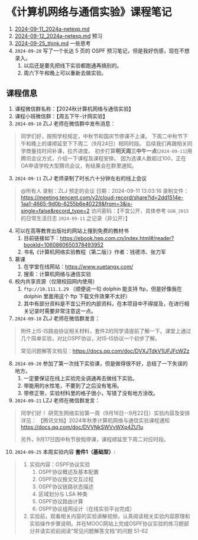 # 《计算机网络与通信实验》课程笔记

1. [2024-09-11_2024a-netexp.md](../../data/2024a-netexp/2024-09-11_2024a-netexp.md)
2. [2024-09-12_2024a-netexp.md](../../data/2024a-netexp/2024-09-12_2024a-netexp.md) 预习
3. [2024-09-25_think.md](../../data/2024a-netexp/2024-09-25_think.md) 一些思考
4. `2024-09-20` 写了一个长达 5 页的 OSPF 预习笔记，但是我好伤感，现在不想录入。
   1. 以后还是要先把线下实验都跑通再搞别的。
   2. 周六下午和晚上可以重新去做实验。

## 课程信息

1. 课程微信群名称：【2024秋计算机网络与通信实验】
2. 课程小班微信群：【周五下午-计网实验】
3. `2024-09-10` ZLJ 老师在微信群中发布消息：

> 同学们好，按照学校规定，中秋节和国庆节停课不上课。
> 下周二中秋节下午和晚上的课顺延至下下周二（9月24日）相同时段。
> 后续我们再跟相关同学商量找时间补课，拉齐进度。
> 初步打算**明天周三中午一点**(`2024-09-11`)用腾讯会议方式，介绍一下课程及课程安排。
> 因为选课人数超过100，正在OA申请学校大型腾讯会议，有结果会在群里通知。

3. `2024-09-11` ZLJ 老师录制了时长六十分钟左右的线上会议

> @所有人 录制：ZLJ 预定的会议
> 日期：2024-09-11 13:03:16
> 录制文件：https://meeting.tencent.com/v2/cloud-record/share?id=2dd1514e-1aa1-4665-9d0b-6255b6e40229&from=3&is-single=false&record_type=2
> 访问密码：【不宜公开，具体参考 `GGN_2015` 的日常生活日志 `2024-09-11` 之记录（非公开）】

4. 可以在高等教育出版社的网站上搜到免费的教材书
   1. 目前链接如下：https://ebook.hep.com.cn/index.html#/reader?bookId=1060860650378493952
   2. 书名《计算机网络实验教程（第二版）》作者：钱德沛、张力军
5. 慕课
   1. 在学堂在线网站：https://www.xuetangx.com/
   2. 搜索：计算机网络与通信实验
6. 校内共享资源（仅限校园网内使用）
   1. `ftp://10.111.1.29` （顺便说一句 dolphin 能支持 ftp，但是好像我在 dolphin 里面用这个 ftp 下载文件效果不太好）
   2. 其中有部分资料是不宜公开的内部资料，在本项目中不得提及，在进行相关记录时需要非常注意这一点。
7. `2024-09-18` ZLJ 老师在微信群发言：

> 附件上IS-IS路由协议相关材料，套件2的同学请提前了解一下。课堂上通过几个简单实验，对比OSPF协议，对IS-IS协议一个初步了解。
>
> 常见问题解答文档见：https://docs.qq.com/doc/DVXJTdkV1UFJFcWZz

8. `2024-09-20` 参加了第一次线下实验课，但是做得很不好，总结了一下失误的地方。
   1. 一定要保证在线上实验完全调通再去做线下实验。
   2. 带能用的水性笔，不要到了之后没有笔用。
   3. 带修正带，实验材料里的格子很小，写错了没有地方涂改。
9. `2024-09-21` LZJ 老师在微信群发言：

> 同学们好！
> 研究生网络实验第一周（9月16日--9月22日）实验内容及安排详见：
> 【腾讯文档】2024年秋季计算机网络与通信实验课程通知 https://docs.qq.com/doc/DVVNkSWVvWXp4ZU1u
>
> 另外，9月17日因中秋节放假停课，课程顺延至下周二对应时段。

10. `2024-09-25` 本周实验内容 **套件1（基础型）**:

> 1. 实验内容：OSPF协议实验
>    1. OSPF协议概述及基本配置
>    2. OSPF协议报文交互过程
>    3. OSPF协议链路状态描述
>    4. 区域划分与 LSA 种类
>    5. OSPF协议路由计算
>    6. OSPF协议组网设计（在线实验平台完成）
> 2. 实验前，观看相关内容的实验讲解视频，认真阅读相关实验内容原理和实验操作步骤说明。并在MOOC网站上完成OSPF协议实验的练习题部分并请实验前阅读“常见问题解答文档”的问题 51-62

